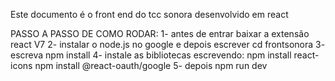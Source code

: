 Este documento é o front end do tcc sonora
desenvolvido em react

PASSO A PASSO DE COMO RODAR:
1- antes de entrar baixar a extensão react V7
2- instalar o node.js no google e depois escrever cd frontsonora
3- escreva npm install
4- instale as bibliotecas escrevendo:
npm install react-icons
npm install @react-oauth/google
5- depois npm run dev

